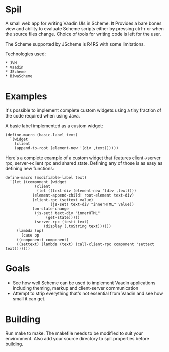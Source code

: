 Spil
====

A small web app for writing Vaadin UIs in Scheme.  It Provides a bare bones view and  ability to evaluate Scheme scripts either by pressing ctrl-r or when the source files change. Choice of tools for writing code is left for the user.

The Scheme supported by JScheme is R4RS with some limitations.

Technologies used:

    * JVM
    * Vaadin
    * JScheme
	* BiwaScheme

Examples
========

It's possible to implement complete custom widgets using a tiny fraction of the code required when using Java.

A basic label implemented as a custom widget:

```
(define-macro (basic-label text)
  `(widget
    (client
    (append-to-root (element-new '(div ,text))))))
```

Here's a complete example of a custom widget that features client->server rpc, server->client rpc and shared state. Defining any of those is as easy as defining new functions:

```
define-macro (modifiable-label text)
  `(let ((component (widget
		     (client
		      (let ((text-div (element-new '(div ,text))))
			(element-append-child! root-element text-div)
			(client-rpc (settext value)
				    (js-set! text-div "innerHTML" value))
			(on-state-change
			 (js-set! text-div "innerHTML"
				  (get-state)))))
		     (server-rpc (testi text)
				 (display (.toString text))))))
     (lambda (op)
       (case op
	 ((component) component)
	 ((settext) (lambda (text) (call-client-rpc component 'settext text)))))))
```

Goals
=====
* See how well Scheme can be used to implement Vaadin applications including theming, markup and client-server communication
* Attempt to strip everything that's not essential from Vaadin and see how small it can get.


Building
========
Run make to make. The makefile needs to be modified to suit
your environment. Also add your source directory to spil.properties before building.

